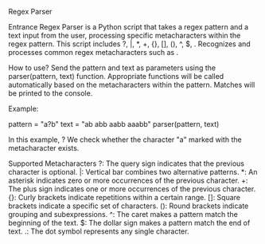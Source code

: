 Regex Parser

Entrance
Regex Parser is a Python script that takes a regex pattern and a text input from the user, processing specific metacharacters within the regex pattern. This script includes ?, |, *, +, {}, [], (), ^, $, . Recognizes and processes common regex metacharacters such as .

How to use?
Send the pattern and text as parameters using the parser(pattern, text) function.
Appropriate functions will be called automatically based on the metacharacters within the pattern.
Matches will be printed to the console.

Example:

pattern = "a?b"
text = "ab abb aabb aaabb"
parser(pattern, text)

In this example, ? We check whether the character "a" marked with the metacharacter exists.

Supported Metacharacters
?: The query sign indicates that the previous character is optional.
|: Vertical bar combines two alternative patterns.
*: An asterisk indicates zero or more occurrences of the previous character.
+: The plus sign indicates one or more occurrences of the previous character.
{}: Curly brackets indicate repetitions within a certain range.
[]: Square brackets indicate a specific set of characters.
(): Round brackets indicate grouping and subexpressions.
^: The caret makes a pattern match the beginning of the text.
$: The dollar sign makes a pattern match the end of text.
.: The dot symbol represents any single character.
